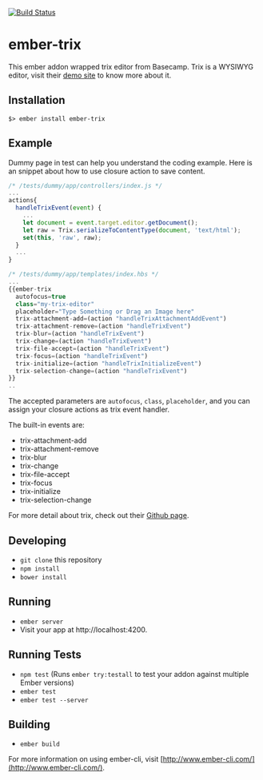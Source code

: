 [![Build Status](https://travis-ci.org/eguitarz/ember-trix.svg?branch=master)](https://travis-ci.org/eguitarz/ember-trix)

# ember-trix

This ember addon wrapped trix editor from Basecamp. Trix is a WYSIWYG editor,
visit their [demo site](http://trix-editor.org/) to know more about it.

## Installation
```
$> ember install ember-trix
```

## Example
 Dummy page in test can help you understand the coding example. Here is an snippet about how to use closure action to save content.

```js
/* /tests/dummy/app/controllers/index.js */
...
actions{
  handleTrixEvent(event) {
    ...
    let document = event.target.editor.getDocument();
    let raw = Trix.serializeToContentType(document, 'text/html');
    set(this, 'raw', raw);
  }
  ...
}

/* /tests/dummy/app/templates/index.hbs */
...
{{ember-trix
  autofocus=true
  class="my-trix-editor"
  placeholder="Type Something or Drag an Image here"
  trix-attachment-add=(action "handleTrixAttachmentAddEvent")
  trix-attachment-remove=(action "handleTrixEvent")
  trix-blur=(action "handleTrixEvent")
  trix-change=(action "handleTrixEvent")
  trix-file-accept=(action "handleTrixEvent")
  trix-focus=(action "handleTrixEvent")
  trix-initialize=(action "handleTrixInitializeEvent")
  trix-selection-change=(action "handleTrixEvent")
}}
..
```

The accepted parameters are `autofocus`, `class`, `placeholder`, and you can assign your closure actions as trix event handler.

The built-in events are:
* trix-attachment-add
* trix-attachment-remove
* trix-blur
* trix-change
* trix-file-accept
* trix-focus
* trix-initialize
* trix-selection-change

For more detail about trix, check out their [Github page](https://github.com/basecamp/trix).

## Developing

* `git clone` this repository
* `npm install`
* `bower install`

## Running

* `ember server`
* Visit your app at http://localhost:4200.

## Running Tests

* `npm test` (Runs `ember try:testall` to test your addon against multiple Ember versions)
* `ember test`
* `ember test --server`

## Building

* `ember build`

For more information on using ember-cli, visit [http://www.ember-cli.com/](http://www.ember-cli.com/).
